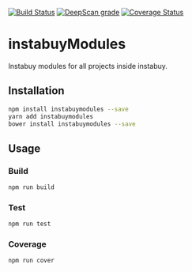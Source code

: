 [![Build Status](https://travis-ci.org/swallville/instabuyModules.svg?branch=master)](https://travis-ci.org/swallville/instabuyModules)
[![DeepScan grade](https://deepscan.io/api/projects/2250/branches/12684/badge/grade.svg)](https://deepscan.io/dashboard#view=project&pid=2250&bid=12684)
[![Coverage Status](https://coveralls.io/repos/github/swallville/instabuyModules/badge.png?branch=master)](https://coveralls.io/github/swallville/instabuyModules?branch=master)
# instabuyModules
Instabuy modules for all projects inside instabuy.

## Installation 
```sh
npm install instabuymodules --save
yarn add instabuymodules
bower install instabuymodules --save
```
## Usage
### Build 
```sh
npm run build
```
### Test 
```sh
npm run test
```
### Coverage 
```sh
npm run cover
```
